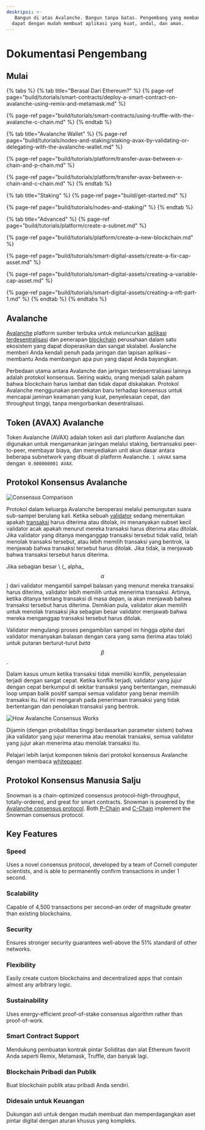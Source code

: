 ```yaml
---
deskripsi: >-
   Bangun di atas Avalanche. Bangun tanpa batas. Pengembang yang membangun di atas Avalanche
  dapat dengan mudah membuat aplikasi yang kuat, andal, dan aman.
---
```


# Dokumentasi Pengembang

## Mulai

{% tabs %}
{% tab title="Berasal Dari Ethereum?" %}
{% page-ref page="build/tutorials/smart-contracts/deploy-a-smart-contract-on-avalanche-using-remix-and-metamask.md" %}

{% page-ref page="build/tutorials/smart-contracts/using-truffle-with-the-avalanche-c-chain.md" %}
{% endtab %}

{% tab title="Avalanche Wallet" %}
{% page-ref page="build/tutorials/nodes-and-staking/staking-avax-by-validating-or-delegating-with-the-avalanche-wallet.md" %}

{% page-ref page="build/tutorials/platform/transfer-avax-between-x-chain-and-p-chain.md" %}

{% page-ref page="build/tutorials/platform/transfer-avax-between-x-chain-and-c-chain.md" %}
{% endtab %}

{% tab title="Staking" %}
{% page-ref page="build/get-started.md" %}

{% page-ref page="build/tutorials/nodes-and-staking/" %}
{% endtab %}

{% tab title="Advanced" %}
{% page-ref page="build/tutorials/platform/create-a-subnet.md" %}

{% page-ref page="build/tutorials/platform/create-a-new-blockchain.md" %}

{% page-ref page="build/tutorials/smart-digital-assets/create-a-fix-cap-asset.md" %}

{% page-ref page="build/tutorials/smart-digital-assets/creating-a-variable-cap-asset.md" %}

{% page-ref page="build/tutorials/smart-digital-assets/creating-a-nft-part-1.md" %}
{% endtab %}
{% endtabs %}

## Avalanche

[Avalanche](https://avax.network) platform sumber terbuka untuk meluncurkan [aplikasi terdesentralisasi](https://support.avalabs.org/en/articles/4587146-what-is-a-decentralized-application-dapp) dan penerapan [blockchain](http://support.avalabs.org/en/articles/4064677-what-is-a-blockchain) perusahaan dalam satu ekosistem yang dapat dioperasikan dan sangat skalabel. Avalanche memberi Anda kendali penuh pada jaringan dan lapisan aplikasi – membantu Anda membangun apa pun yang dapat Anda bayangkan.

Perbedaan utama antara Avalanche dan jaringan terdesentralisasi lainnya adalah protokol konsensus. Seiring waktu, orang menjadi salah paham bahwa blockchain harus lambat dan tidak dapat diskalakan. Protokol Avalanche menggunakan pendekatan baru terhadap konsensus untuk mencapai jaminan keamanan yang kuat, penyelesaian cepat, dan throughput tinggi, tanpa mengorbankan desentralisasi.

## Token \(AVAX\) Avalanche

Token Avalanche \(AVAX\) adalah token asli dari platform Avalanche dan digunakan untuk mengamankan jaringan melalui staking, bertransaksi peer-to-peer, membayar biaya, dan menyediakan unit akun dasar antara beberapa subnetwork yang dibuat di platform Avalanche. `1 nAVAX` sama dengan` 0.000000001 AVAX`.

## Protokol Konsensus Avalanche

![Consensus Comparison](.gitbook/assets/consensus-comparison.png)

Protokol dalam keluarga Avalanche beroperasi melalui pemungutan suara sub-sampel berulang kali. Ketika sebuah [validator](http://support.avalabs.org/en/articles/4064704-what-is-a-blockchain-validator) sedang menentukan apakah [transaksi](http://support.avalabs.org/en/articles/4587384-what-is-a-transaction) harus diterima atau ditolak, ini menanyakan subset kecil validator acak apakah menurut mereka transaksi harus diterima atau ditolak. Jika validator yang ditanya menganggap transaksi tersebut tidak valid, telah menolak transaksi tersebut, atau lebih memilih transaksi yang bentrok, ia menjawab bahwa transaksi tersebut harus ditolak. Jika tidak, ia menjawab bahwa transaksi tersebut harus diterima.

Jika sebagian besar \ (_ alpha_ $$α$$ \) dari validator mengambil sampel balasan yang menurut mereka transaksi harus diterima, validator lebih memilih untuk menerima transaksi. Artinya, ketika ditanya tentang transaksi di masa depan, ia akan menjawab bahwa transaksi tersebut harus diterima. Demikian pula, validator akan memilih untuk menolak transaksi jika sebagian besar validator menjawab bahwa mereka menganggap transaksi tersebut harus ditolak.

Validator mengulangi proses pengambilan sampel ini hingga _alpha_ dari validator menanyakan balasan dengan cara yang sama \(terima atau tolak\) untuk putaran berturut-turut _beta_ $$β$$.

Dalam kasus umum ketika transaksi tidak memiliki konflik, penyelesaian terjadi dengan sangat cepat. Ketika konflik terjadi, validator yang jujur dengan cepat berkumpul di sekitar transaksi yang bertentangan, memasuki loop umpan balik positif sampai semua validator yang benar memilih transaksi itu. Hal ini mengarah pada penerimaan transaksi yang tidak bertentangan dan penolakan transaksi yang bentrok.

![How Avalanche Consensus Works](.gitbook/assets/howavalancheconsensusworks.png)

Dijamin \(dengan probabilitas tinggi berdasarkan parameter sistem\) bahwa jika validator yang jujur menerima atau menolak transaksi, semua validator yang jujur akan menerima atau menolak transaksi itu.

Pelajari lebih lanjut komponen teknis dari protokol konsensus Avalanche dengan membaca [whitepaper](https://arxiv.org/pdf/1906.08936.pdf).

## Protokol Konsensus Manusia Salju

Snowman is a chain-optimized consensus protocol–high-throughput, totally-ordered, and great for smart contracts. Snowman is powered by the [Avalanche consensus protocol](./#avalanche-consensus-protocol). Both [P-Chain](learn/platform-overview/#platform-chain-p-chain) and [C-Chain](learn/platform-overview/#contract-chain-c-chain) implement the Snowman consensus protocol.

## Key Features

### Speed

Uses a novel consensus protocol, developed by a team of Cornell computer scientists, and is able to permanently confirm transactions in under 1 second.

### Scalability

Capable of 4,500 transactions per second–an order of magnitude greater than existing blockchains.

### Security

Ensures stronger security guarantees well-above the 51% standard of other networks.

### Flexibility

Easily create custom blockchains and decentralized apps that contain almost any arbitrary logic.

### Sustainability

Uses energy-efficient proof-of-stake consensus algorithm rather than proof-of-work.

### Smart Contract Support

Mendukung pembuatan kontrak pintar Soliditas dan alat Ethereum favorit Anda seperti Remix, Metamask, Truffle, dan banyak lagi.

### Blockchain Pribadi dan Publik

Buat blockchain publik atau pribadi Anda sendiri.

### Didesain untuk Keuangan

Dukungan asli untuk dengan mudah membuat dan memperdagangkan aset pintar digital dengan aturan khusus yang kompleks.
<!--stackedit_data:
eyJoaXN0b3J5IjpbODkxODIwOTEwLC0xNjQ5MTgzNTgxLC0xNj
QwMzg2MjI2LC00NjgyOTEwOTAsLTY1OTU1MzkzM119
-->